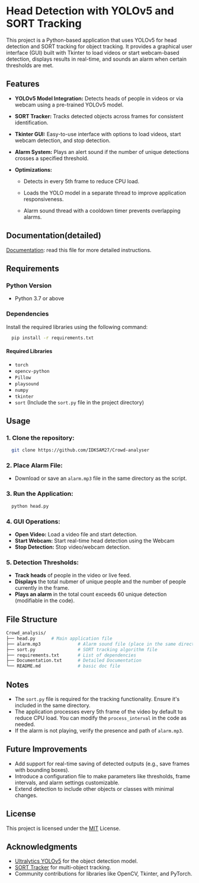
# Head Detection with YOLOv5 and SORT Tracking

This project is a Python-based application that uses YOLOv5 for head detection and SORT tracking for object tracking. It provides a graphical user interface (GUI) built with Tkinter 
to load videos or start webcam-based detection, displays results in real-time, and sounds an alarm when certain thresholds are met.

## Features

* **YOLOv5 Model Integration:** Detects heads of people in videos or via webcam using a pre-trained YOLOv5 model.

* **SORT Tracker:** Tracks detected objects across frames for consistent identification.

* **Tkinter GUI:** Easy-to-use interface with options to load videos, start webcam detection, and stop detection.

* **Alarm System:** Plays an alert sound if the number of unique detections crosses a specified threshold.

* **Optimizations:**
    
    * Detects in every 5th frame to reduce CPU load.

    * Loads the YOLO model in a separate thread to improve application responsiveness.

    * Alarm sound thread with a cooldown timer prevents overlapping alarms.
    

## Documentation(detailed)

[Documentation](https://github.com/IDKSAM27/Crowd-analyser/blob/main/Documentation.txt): read this file for more detailed instructions.

## Requirements
### Python Version
* Python 3.7 or above
### Dependencies
Install the required libraries using the following command:
```bash
  pip install -r requirements.txt
```
#### Required Libraries
* `torch`
* `opencv-python`
* `Pillow`
* `playsound`
* `numpy`
* `tkinter`
* `sort` (Include the `sort.py` file in the project directory)


## Usage

### 1. Clone the repository:

```bash
  git clone https://github.com/IDKSAM27/Crowd-analyser
```

### 2. Place Alarm File:
* Download or save an `alarm.mp3` file in the same directory as the script.

### 3. Run the Application:

```bash
  python head.py
```

### 4. GUI Operations:
* **Open Video:** Load a video file and start detection.
* **Start Webcam:** Start real-time head detection using the Webcam
* **Stop Detection:** Stop video/webcam detection.

### 5. Detection Thresholds:
* **Track heads** of people in the video or live feed.
* **Displays** the total nubmer of unique people and the number of people currently in the frame.
* **Plays an alarm** in the total count exceeds 60 unique detection (modifiable in the code).




## File Structure

```graphql
Crowd_analysis/
├── head.py      # Main application file
├── alarm.mp3              # Alarm sound file (place in the same directory)
├── sort.py                # SORT tracking algorithm file
├── requirements.txt       # List of dependencies
├── Documentation.txt      # Detailed Documentation
└── README.md              # basic doc file

```


## Notes

* The `sort.py` file is required for the tracking functionality. Ensure it's included in the same directory.
* The application processes every 5th frame of the video by default to reduce CPU load. You can modify the `process_interval` in the code as needed.
* If the alarm is not playing, verify the presence and path of `alarm.mp3`.


## Future Improvements

* Add support for real-time saving of detected outputs (e.g., save frames with bounding boxes).
* Introduce a configuration file to make parameters like thresholds, frame intervals, and alarm settings customizable.
* Extend detection to include other objects or classes with minimal changes.


## License

This project is licensed under the [MIT](https://choosealicense.com/licenses/mit/) License.




## Acknowledgments

* [Ultralytics YOLOv5](https://github.com/ultralytics/yolov5) for the object detection model.
* [SORT Tracker](https://github.com/abewley/sort) for multi-object tracking.
* Community contributions for libraries like OpenCV, Tkinter, and PyTorch.
